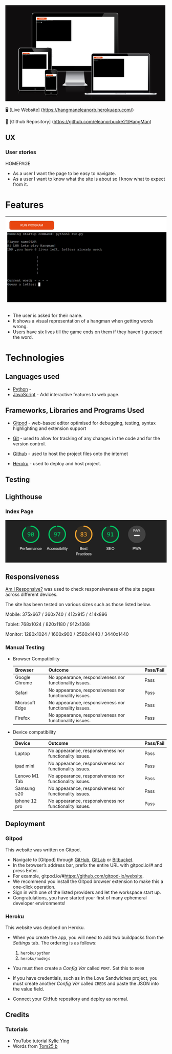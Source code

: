 <img src="markdown-demo/AmIResponsive.png" height='300' width = '500' />

:desktop_computer: [Live Website] (https://hangmaneleanorb.herokuapp.com/)

:open_file_folder: [Github Repository] (https://github.com/eleanorbucke21/HangMan)

## UX

### User stories

HOMEPAGE

* As a user I want the page to be easy to navigate.
* As a user I want to know what the site is about so I know what to expect from it.

# Features

<img src='markdown-demo/Terminal.png'/>

## 
* The user is asked for their name.
* It shows a visual representation of a hangman when getting words wrong.
* Users have six lives till the game ends on them if they haven't guessed the word.

# Technologies
## Languages used
- [Python](https://en.wikipedia.org/wiki/Python_(programming_language)) - 
- [JavaScript](https://en.wikipedia.org/wiki/JavaScript) - Add interactive features to web page.

## Frameworks, Libraries and Programs Used
- [Gitpod](https://gitpod.io/) - web-based editor optimised for debugging, testing, syntax highlighting and extension support

- [Git](https://git-scm.com/) - used to allow for tracking of any changes in the code and for the version control.

- [Github](https://github.com/) - used to host the project files onto the internet

- [Heroku](https://www.heroku.com/) - used to deploy and host project.

## Testing

## Lighthouse
### Index Page
<img src = 'markdown-demo/Lighthouse.png'/>


## Responsiveness
 [Am I Responsive?](http://ami.responsivedesign.is/#) was used to check responsiveness of the site pages across different devices.
 
 The site has been tested on various sizes such as those listed below.
 
 Mobile:
 375x667 / 360x740 / 412x915 / 414x896
 
 Tablet:
 768x1024 / 820x1180 / 912x1368 
 
 Monitor:
 1280x1024 / 1600x900 / 2560x1440 / 3440x1440
 
 ### Manual Testing

* Browser Compatibility

     Browser | Outcome | Pass/Fail 
     --- | --- | ---
     Google Chrome | No appearance, responsiveness nor functionality issues.| Pass
     Safari | No appearance, responsiveness nor functionality issues. | Pass
     Microsoft Edge | No appearance, responsiveness nor functionality issues. | Pass
     Firefox | No appearance, responsiveness nor functionality issues. | Pass
     
 * Device compatibility

     Device | Outcome | Pass/Fail
    --- | --- | ---
    Laptop | No appearance, responsiveness nor functionality issues. | Pass
    ipad mini | No appearance, responsiveness nor functionality issues. | Pass
    Lenovo M1 Tab | No appearance, responsiveness nor functionality issues. | Pass
    Samsung s20 | No appearance, responsiveness nor functionality issues. | Pass
    iphone 12 pro | No appearance, responsiveness nor functionality issues. | Pass


## Deployment
### Gitpod
This website was written on Gitpod.
* Navigate to [Gitpod] through [GitHub](https://github.com/), [GitLab](https://www.gitlab.com/) or [Bitbucket](https://bitbucket.org/).
* In the browser’s address bar, prefix the entire URL with gitpod.io/# and press Enter.
* For example, gitpod.io/#https://github.com/gitpod-io/website.
* We recommend you install the Gitpod browser extension to make this a one-click operation.
* Sign in with one of the listed providers and let the workspace start up.
* Congratulations, you have started your first of many ephemeral developer environments!

### Heroku
This website was deploed on Heroku. 
* When you create the app, you will need to add two buildpacks from the _Settings_ tab. The ordering is as follows:

    1. `heroku/python`
    2. `heroku/nodejs`

* You must then create a _Config Var_ called `PORT`. Set this to `8000`
* If you have credentials, such as in the Love Sandwiches project, you must create another _Config Var_ called `CREDS` and paste the JSON into the value field.
* Connect your GitHub repository and deploy as normal.

## Credits 
### Tutorials 
* YouTube tutorial [Kylie Ying](https://www.youtube.com/watch?v=cJJTnI22IF8&list=PLqoebFJFAtg940mqPamWw4_ndWbnfqFqh)
* Words from [Tom25 b](https://github.com/Tom25/Hangman/blob/master/wordlist.txt)
